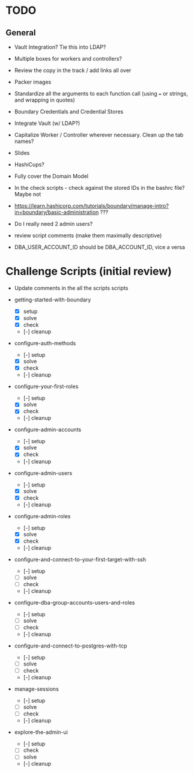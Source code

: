 # TODO

## General

- Vault Integration? Tie this into LDAP?
- Multiple boxes for workers and controllers?
- Review the copy in the track / add links all over
- Packer images
- Standardize all the arguments to each function call (using `=` or strings, and wrapping in quotes)
- Boundary Credentials and Credential Stores
- Integrate Vault (w/ LDAP?)
- Capitalize Worker / Controller wherever necessary. Clean up the tab names?
- Slides
- HashiCups?
- Fully cover the Domain Model
- In the check scripts - check against the stored IDs in the bashrc file? Maybe not
- https://learn.hashicorp.com/tutorials/boundary/manage-intro?in=boundary/basic-administration ???
- Do I really need 2 admin users?
- review script comments (make them maximally descriptive)

- DBA_USER_ACCOUNT_ID should be DBA_ACCOUNT_ID, vice a versa

# Challenge Scripts (initial review)

- Update comments in the all the scripts scripts

- getting-started-with-boundary
  - [x] setup
  - [x] solve
  - [x] check
  - [-] cleanup
- configure-auth-methods
  - [-] setup
  - [x] solve
  - [x] check
  - [-] cleanup
- configure-your-first-roles
  - [-] setup
  - [x] solve
  - [x] check
  - [-] cleanup
- configure-admin-accounts
  - [-] setup
  - [x] solve
  - [x] check
  - [-] cleanup
- configure-admin-users
  - [-] setup
  - [x] solve
  - [x] check
  - [-] cleanup
- configure-admin-roles
  - [-] setup
  - [x] solve
  - [x] check
  - [-] cleanup
- configure-and-connect-to-your-first-target-with-ssh
  - [-] setup
  - [ ] solve
  - [ ] check
  - [-] cleanup
- configure-dba-group-accounts-users-and-roles
  - [-] setup
  - [ ] solve
  - [ ] check
  - [-] cleanup
- configure-and-connect-to-postgres-with-tcp
  - [-] setup
  - [ ] solve
  - [ ] check
  - [-] cleanup
- manage-sessions
  - [-] setup
  - [ ] solve
  - [ ] check
  - [-] cleanup
- explore-the-admin-ui
  - [-] setup
  - [ ] check
  - [ ] solve
  - [-] cleanup
